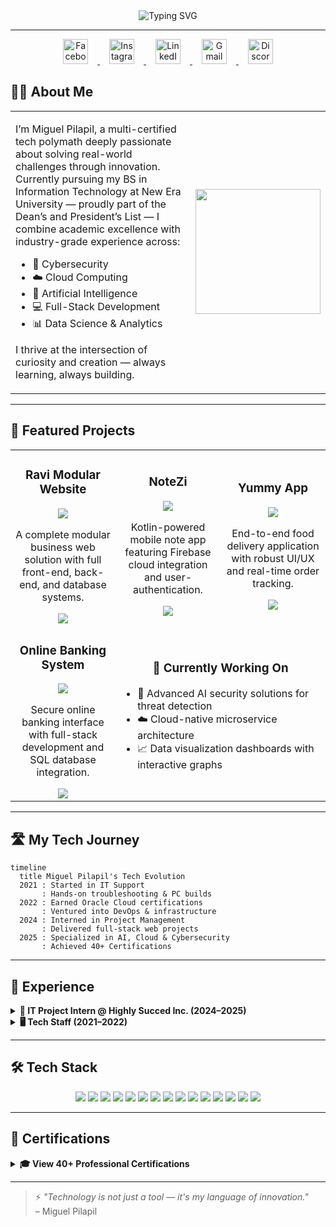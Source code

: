 
<div align="center">
  <img src="https://readme-typing-svg.herokuapp.com?font=Montserrat&weight=700&size=30&duration=3000&pause=1000&center=true&vCenter=true&width=900&height=100&lines=🚀+Miguel+Pilapil+|+Tech+Polymath+🚀;🔒+Cybersecurity+|+☁️+Cloud+Computing+|+🤖+AI;📊+Data+Science+|+💻+Full-Stack+Development;🎓+40%2B+Certifications+and+Counting;Lifelong+Learner+%7C+Problem+Solver+%7C+Builder!" alt="Typing SVG" />
</div>

---

<div align="center"> <a href="https://www.facebook.com/saintlaureeel" target="_blank"> <img src="https://cdn.jsdelivr.net/gh/devicons/devicon/icons/facebook/facebook-original.svg" alt="Facebook" height="40" style="margin: 0 15px;" /> </a> <a href="https://www.instagram.com/_nonomigs/" target="_blank"> <img src="https://cdn.jsdelivr.net/gh/devicons/devicon/icons/instagram/instagram-original.svg" alt="Instagram" height="40" style="margin: 0 15px;" /> </a> <a href="https://www.linkedin.com/in/sainttlaurel" target="_blank"> <img src="https://cdn.jsdelivr.net/gh/devicons/devicon/icons/linkedin/linkedin-original.svg" alt="LinkedIn" height="40" style="margin: 0 15px;" /> </a> <a href="mailto:MiguelPilapil30@gmail.com" target="_blank"> <img src="https://cdn.jsdelivr.net/gh/devicons/devicon/icons/google/google-original.svg" alt="Gmail" height="40" style="margin: 0 15px;" /> </a> <a href="https://discordapp.com/users/justtwannadie" target="_blank"> <img src="https://cdn.jsdelivr.net/gh/devicons/devicon/icons/discord/discord-original.svg" alt="Discord" height="40" style="margin: 0 15px;" /> </a> </div>


## 👨‍💻 About Me

<table align="center">
<tr>
<td width="60%">
<p>
I’m Miguel Pilapil, a multi-certified tech polymath deeply passionate about solving real-world challenges through innovation. Currently pursuing my BS in Information Technology at New Era University — proudly part of the Dean’s and President’s List — I combine academic excellence with industry-grade experience across:
</p>
<ul>
  <li>🔐 Cybersecurity</li>
  <li>☁️ Cloud Computing</li>
  <li>🤖 Artificial Intelligence</li>
  <li>💻 Full-Stack Development</li>
  <li>📊 Data Science & Analytics</li>
</ul>
<p>
I thrive at the intersection of curiosity and creation — always learning, always building.
</p>
</td>
<td align="center">
  <img src="https://media.giphy.com/media/M9gbBd9nbDrOTu1Mqx/giphy.gif" height="200" />
</td>
</tr>
</table>


---

## 🌟 Featured Projects

<table align="center">
  <tr>
    <td align="center" width="33%">
      <h3>Ravi Modular Website</h3>
      <img src="https://img.shields.io/badge/Type-Web_Application-blue?style=for-the-badge" />
      <p>A complete modular business web solution with full front-end, back-end, and database systems.</p>
      <img src="https://img.shields.io/badge/Status-Completed-success?style=flat-square" />
    </td>
    <td align="center" width="33%">
      <h3>NoteZi</h3>
      <img src="https://img.shields.io/badge/Type-Mobile_App-purple?style=for-the-badge" />
      <p>Kotlin-powered mobile note app featuring Firebase cloud integration and user-authentication.</p>
      <img src="https://img.shields.io/badge/Status-Completed-success?style=flat-square" />
    </td>
    <td align="center" width="33%">
      <h3>Yummy App</h3>
      <img src="https://img.shields.io/badge/Type-Mobile_App-purple?style=for-the-badge" />
      <p>End-to-end food delivery application with robust UI/UX and real-time order tracking.</p>
      <img src="https://img.shields.io/badge/Status-Completed-success?style=flat-square" />
    </td>
  </tr>
  <tr>
    <td align="center" width="33%">
      <h3>Online Banking System</h3>
      <img src="https://img.shields.io/badge/Type-Web_Application-blue?style=for-the-badge" />
      <p>Secure online banking interface with full-stack development and SQL database integration.</p>
      <img src="https://img.shields.io/badge/Status-Completed-success?style=flat-square" />
    </td>
    <td align="center" colspan="2">
      <h3>🔭 Currently Working On</h3>
      <ul align="left">
        <li>🧠 Advanced AI security solutions for threat detection</li>
        <li>☁️ Cloud-native microservice architecture</li>
        <li>📈 Data visualization dashboards with interactive graphs</li>
      </ul>
    </td>
  </tr>
</table>

---

## 🛣️ My Tech Journey

```mermaid
timeline
  title Miguel Pilapil's Tech Evolution
  2021 : Started in IT Support
       : Hands-on troubleshooting & PC builds
  2022 : Earned Oracle Cloud certifications
       : Ventured into DevOps & infrastructure
  2024 : Interned in Project Management
       : Delivered full-stack web projects
  2025 : Specialized in AI, Cloud & Cybersecurity
       : Achieved 40+ Certifications
```

---

## 💼 Experience

<details>
<summary><b>🚀 IT Project Intern @ Highly Succed Inc. (2024–2025)</b></summary>
<ul>
  <li>Planned and tracked project deliverables, timelines, and risks</li>
  <li>Worked cross-functionally with IT teams for project execution</li>
  <li>Maintained documentation and reports for stakeholders</li>
  <li>Utilized PM tools like Gantt charts and Agile methodologies</li>
</ul>
</details>

<details>
<summary><b>🖥️ Tech Staff (2021–2022)</b></summary>
<ul>
  <li>Diagnosed and repaired hardware/software issues</li>
  <li>Built and optimized custom PCs</li>
  <li>Supported desktop systems and local network setups</li>
</ul>
</details>

---

## 🛠️ Tech Stack

<div align="center">
  <img src="https://img.shields.io/badge/Python-3776AB?style=for-the-badge&logo=python&logoColor=white" />
  <img src="https://img.shields.io/badge/JavaScript-F7DF1E?style=for-the-badge&logo=javascript&logoColor=black" />
  <img src="https://img.shields.io/badge/Kotlin-0095D5?style=for-the-badge&logo=kotlin&logoColor=white" />
  <img src="https://img.shields.io/badge/Java-ED8B00?style=for-the-badge&logo=java&logoColor=white" />
  <img src="https://img.shields.io/badge/React-20232A?style=for-the-badge&logo=react&logoColor=61DAFB" />
  <img src="https://img.shields.io/badge/Firebase-FFCA28?style=for-the-badge&logo=firebase&logoColor=black" />
  <img src="https://img.shields.io/badge/MySQL-4479A1?style=for-the-badge&logo=mysql&logoColor=white" />
  <img src="https://img.shields.io/badge/TensorFlow-FF6F00?style=for-the-badge&logo=tensorflow&logoColor=white" />
  <img src="https://img.shields.io/badge/Linux-FCC624?style=for-the-badge&logo=linux&logoColor=black" />
  <img src="https://img.shields.io/badge/C-00599C?style=for-the-badge&logo=c&logoColor=white" />
  <img src="https://img.shields.io/badge/C%23-239120?style=for-the-badge&logo=c-sharp&logoColor=white" />
  <img src="https://img.shields.io/badge/PHP-777BB4?style=for-the-badge&logo=php&logoColor=white" />
  <img src="https://img.shields.io/badge/Git-F05032?style=for-the-badge&logo=git&logoColor=white" />
  <img src="https://img.shields.io/badge/HTML5-E34F26?style=for-the-badge&logo=html5&logoColor=white" />
  <img src="https://img.shields.io/badge/CSS3-1572B6?style=for-the-badge&logo=css3&logoColor=white" />
</div>

---

## 🏅 Certifications

<details>
<summary><b>🎓 View 40+ Professional Certifications</b></summary>

### 🤖 Artificial Intelligence & Machine Learning
- Deep Learning with TensorFlow – IBM & Cognitive Class  
- Microsoft GenAI Series (5 Certifications)  
- AI for Career Growth – JobStreet  

### ☁️ Cloud Computing
- Oracle Cloud Certified Associate  
- AWS Security & AMS  
- IBM Cloud Essentials  

### 🔒 Cybersecurity
- Cisco Ethical Hacker  
- Cybersecurity for SMBs – AWS  
- Cisco Introduction to Cybersecurity  

### 📊 Data Science & Analytics
- Data Science Foundations – IBM  
- Data Analysis with Python – FreeCodeCamp  
- SQL and Relational Databases – IBM  

### 💻 Software Development
- Python for Data Science – IBM  
- Scientific Computing with Python – FreeCodeCamp  
- JavaScript Algorithms and DSA – FreeCodeCamp  

### 🌐 Web Development
- Responsive Web Design – FreeCodeCamp  
- ReactJS for Beginners – Simplilearn  
- Front-End Developer Certification – FreeCodeCamp  

...and many more!
</details>

---

> ⚡ *"Technology is not just a tool — it's my language of innovation."*  
> – Miguel Pilapil
